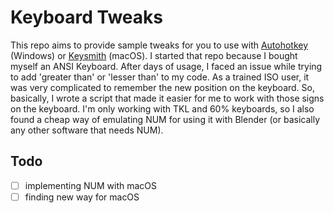 # Keyboard Tweaks
This repo aims to provide sample tweaks for you to use with [Autohotkey](https://www.autohotkey.com/) (Windows) or [Keysmith](https://www.keysmith.app/) (macOS).
I started that repo because I bought myself an ANSI Keyboard. After days of usage, I faced an issue while trying to add 'greater than' or 'lesser than' to my code. As a trained ISO user, it was very complicated to remember the new position on the keyboard. So, basically, I wrote a script that made it easier for me to work with those signs on the keyboard.
I'm only working with TKL and 60% keyboards, so I also found a cheap way of emulating NUM for using it with Blender (or basically any other software that needs NUM).

## Todo
- [ ] implementing NUM with macOS
- [ ] finding new way for macOS